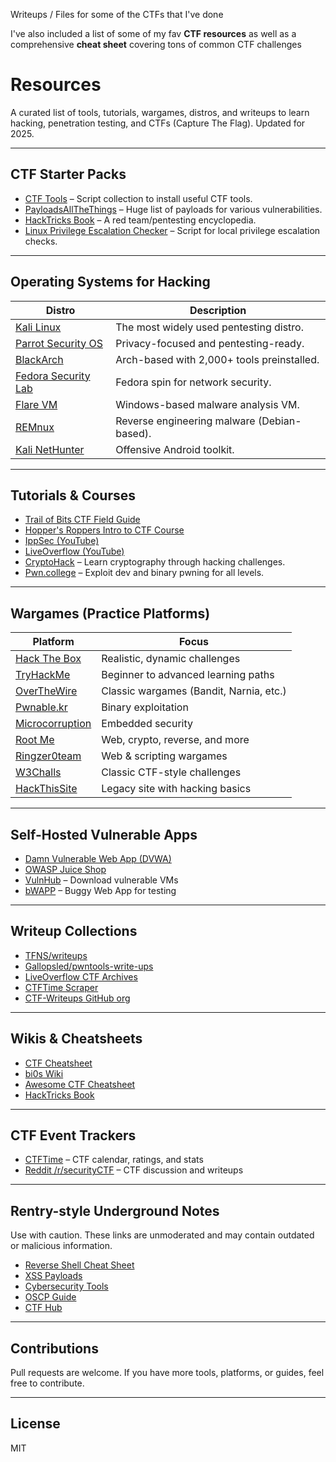 Writeups / Files for some of the CTFs that I've done

I've also included a list of some of my fav **CTF resources** as well as a comprehensive **cheat sheet** covering tons of common CTF challenges


# Resources

A curated list of tools, tutorials, wargames, distros, and writeups to learn hacking, penetration testing, and CTFs (Capture The Flag). Updated for 2025.

---

## CTF Starter Packs

- [CTF Tools](https://github.com/zardus/ctf-tools) – Script collection to install useful CTF tools.
- [PayloadsAllTheThings](https://github.com/swisskyrepo/PayloadsAllTheThings) – Huge list of payloads for various vulnerabilities.
- [HackTricks Book](https://book.hacktricks.xyz) – A red team/pentesting encyclopedia.
- [Linux Privilege Escalation Checker](https://github.com/laluka/linuxprivchecker) – Script for local privilege escalation checks.

---

## Operating Systems for Hacking

| Distro | Description |
|--------|-------------|
| [Kali Linux](https://www.kali.org/) | The most widely used pentesting distro. |
| [Parrot Security OS](https://www.parrotsec.org/) | Privacy-focused and pentesting-ready. |
| [BlackArch](https://blackarch.org/) | Arch-based with 2,000+ tools preinstalled. |
| [Fedora Security Lab](https://labs.fedoraproject.org/security/) | Fedora spin for network security. |
| [Flare VM](https://github.com/mandiant/flare-vm) | Windows-based malware analysis VM. |
| [REMnux](https://remnux.org/) | Reverse engineering malware (Debian-based). |
| [Kali NetHunter](https://www.kali.org/get-kali/#kali-mobile) | Offensive Android toolkit. |

---

## Tutorials & Courses

- [Trail of Bits CTF Field Guide](https://trailofbits.github.io/ctf/)
- [Hopper's Roppers Intro to CTF Course](https://www.hoppersroppers.org/courseCTF.html)
- [IppSec (YouTube)](https://www.youtube.com/@IppSec)
- [LiveOverflow (YouTube)](https://www.youtube.com/@LiveOverflow)
- [CryptoHack](https://cryptohack.org/) – Learn cryptography through hacking challenges.
- [Pwn.college](https://pwn.college) – Exploit dev and binary pwning for all levels.

---

## Wargames (Practice Platforms)

| Platform | Focus |
|----------|-------|
| [Hack The Box](https://www.hackthebox.com/) | Realistic, dynamic challenges |
| [TryHackMe](https://tryhackme.com/) | Beginner to advanced learning paths |
| [OverTheWire](https://overthewire.org/wargames/) | Classic wargames (Bandit, Narnia, etc.) |
| [Pwnable.kr](http://pwnable.kr/) | Binary exploitation |
| [Microcorruption](https://microcorruption.com) | Embedded security |
| [Root Me](https://www.root-me.org/) | Web, crypto, reverse, and more |
| [Ringzer0team](https://ringzer0team.com/) | Web & scripting wargames |
| [W3Challs](https://w3challs.com) | Classic CTF-style challenges |
| [HackThisSite](https://www.hackthissite.org/) | Legacy site with hacking basics |

---

## Self-Hosted Vulnerable Apps

- [Damn Vulnerable Web App (DVWA)](http://www.dvwa.co.uk/)
- [OWASP Juice Shop](https://owasp.org/www-project-juice-shop/)
- [VulnHub](https://www.vulnhub.com/) – Download vulnerable VMs
- [bWAPP](https://sourceforge.net/projects/bwapp/) – Buggy Web App for testing

---

## Writeup Collections

- [TFNS/writeups](https://github.com/TFNS/writeups)
- [Gallopsled/pwntools-write-ups](https://github.com/Gallopsled/pwntools-write-ups)
- [LiveOverflow CTF Archives](https://liveoverflow.com/)
- [CTFTime Scraper](https://github.com/abdilahrf/CTFWriteupScrapper)
- [CTF-Writeups GitHub org](https://github.com/ctfs)

---

## Wikis & Cheatsheets

- [CTF Cheatsheet](https://uppusaikiran.github.io/hacking/Capture-the-Flag-CheatSheet/)
- [bi0s Wiki](https://teambi0s.gitlab.io/bi0s-wiki/)
- [Awesome CTF Cheatsheet](https://github.com/uppusaikiran/awesome-ctf-cheatsheet)
- [HackTricks Book](https://book.hacktricks.xyz)

---

## CTF Event Trackers

- [CTFTime](https://ctftime.org) – CTF calendar, ratings, and stats
- [Reddit /r/securityCTF](https://www.reddit.com/r/securityCTF/) – CTF discussion and writeups

---

## Rentry-style Underground Notes

Use with caution. These links are unmoderated and may contain outdated or malicious information.

- [Reverse Shell Cheat Sheet](https://rentry.co/revshells)
- [XSS Payloads](https://rentry.co/xsslist)
- [Cybersecurity Tools](https://rentry.co/cybertools)
- [OSCP Guide](https://rentry.co/oscp-guidemap)
- [CTF Hub](https://rentry.co/ctfhub)

---

## Contributions

Pull requests are welcome. If you have more tools, platforms, or guides, feel free to contribute.

---

## License

MIT
